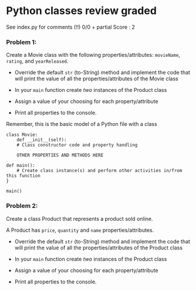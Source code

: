 # Python classes review graded
See index.py for comments (!!) 0/0 + partial Score : 2
### Problem 1:
Create a Movie class with the following properties/attributes: ```movieName```, ```rating```, and ```yearReleased```. 
* Override the default ```str``` (to-String) method and implement the code that will print the value of all the properties/attributes of the Movie class

* In your ```main``` function create *two* instances of the Product class
* Assign a value of your choosing for each property/attribute
* Print all properties to the console.

Remember, this is the basic model of a Python file with a class
```
class Movie:
	def __init__(self):
	# Class constructor code and property handling

	OTHER PROPERTIES AND METHODS HERE

def main():
	# Create class instance(s) and perform other activities in/from this function
}

main()
```

### Problem 2:
Create a class Product that represents a product sold online. 

A Product has ```price```, ```quantity``` and ```name``` properties/attributes. 
* Override the default ```str``` (to-String) method and implement the code that will print the value of all the properties/attributes of the Product class

* In your ```main``` function create *two* instances of the Product class
* Assign a value of your choosing for each property/attribute
* Print all properties to the console.

